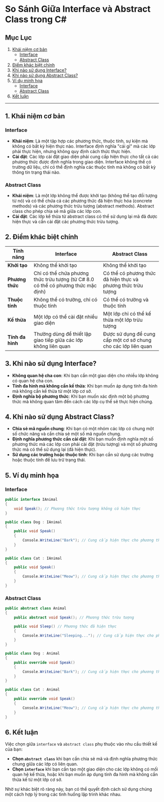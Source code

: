 # So Sánh Giữa Interface và Abstract Class trong C#

## Mục Lục

1. [Khái niệm cơ bản](#1-khái-niệm-cơ-bản)
    - [Interface](#interface)
    - [Abstract Class](#abstract-class)
2. [Điểm khác biệt chính](#2-điểm-khác-biệt-chính)
3. [Khi nào sử dụng Interface?](#3-khi-nào-sử-dụng-interface)
4. [Khi nào sử dụng Abstract Class?](#4-khi-nào-sử-dụng-abstract-class)
5. [Ví dụ minh họa](#5-ví-dụ-minh-họa)
    - [Interface](#interface-1)
    - [Abstract Class](#abstract-class-1)
6. [Kết luận](#6-kết-luận)

---

## 1. Khái niệm cơ bản

### **Interface**

- **Khái niệm**: Là một tập hợp các phương thức, thuộc tính, sự kiện mà không có bất kỳ hiện thực nào. Interface định
  nghĩa "cái gì" mà các lớp phải thực hiện, nhưng không quy định cách thức thực hiện.
- **Cài đặt**: Các lớp cài đặt giao diện phải cung cấp hiện thực cho tất cả các phương thức được định nghĩa trong giao
  diện. Interface không thể có trường dữ liệu, chỉ có thể định nghĩa các thuộc tính mà không có bất kỳ thông tin trạng
  thái nào.

### **Abstract Class**

- **Khái niệm**: Là một lớp không thể được khởi tạo (không thể tạo đối tượng từ nó) và có thể chứa cả các phương thức đã
  hiện thực hóa (concrete methods) và các phương thức trừu tượng (abstract methods). Abstract class cho phép chia sẻ mã
  giữa các lớp con.
- **Cài đặt**: Các lớp kế thừa từ abstract class có thể sử dụng lại mã đã được hiện thực và cần cài đặt các phương thức
  trừu tượng.

## 2. Điểm khác biệt chính

| **Tính năng**    | **Interface**                                                                     | **Abstract Class**                                             |
|------------------|-----------------------------------------------------------------------------------|----------------------------------------------------------------|
| **Khởi tạo**     | Không thể khởi tạo                                                                | Không thể khởi tạo                                             |
| **Phương thức**  | Chỉ có thể chứa phương thức trừu tượng (từ C# 8.0 có thể có phương thức mặc định) | Có thể có phương thức đã hiện thực và phương thức trừu tượng   |
| **Thuộc tính**   | Không thể có trường, chỉ có thuộc tính                                            | Có thể có trường và thuộc tính                                 |
| **Kế thừa**      | Một lớp có thể cài đặt nhiều giao diện                                            | Một lớp chỉ có thể kế thừa một lớp trừu tượng                  |
| **Tính đa hình** | Thường dùng để thiết lập giao tiếp giữa các lớp không liên quan                   | Được sử dụng để cung cấp một cơ sở chung cho các lớp liên quan |

## 3. Khi nào sử dụng Interface?

- **Không quan hệ cha con**: Khi bạn cần một giao diện cho nhiều lớp không có quan hệ cha con.
- **Tính đa hình mà không cần kế thừa**: Khi bạn muốn áp dụng tính đa hình mà không cần kế thừa từ một lớp cơ sở.
- **Định nghĩa bộ phương thức**: Khi bạn muốn xác định một bộ phương thức mà không quan tâm đến cách các lớp cụ thể sẽ
  thực hiện chúng.

## 4. Khi nào sử dụng Abstract Class?

- **Chia sẻ mã nguồn chung**: Khi bạn có một nhóm các lớp có chung một số chức năng và cần chia sẻ một số mã nguồn
  chung.
- **Định nghĩa phương thức cần cài đặt**: Khi bạn muốn định nghĩa một số phương thức mà các lớp con phải cài đặt (trừu
  tượng) và một số phương thức mà có thể sử dụng lại (đã hiện thực).
- **Sử dụng các trường hoặc thuộc tính**: Khi bạn cần sử dụng các trường hoặc thuộc tính để lưu trữ trạng thái.

## 5. Ví dụ minh họa

### **Interface**

```csharp
public interface IAnimal
{
    void Speak(); // Phương thức trừu tượng không có hiện thực
}

public class Dog : IAnimal
{
    public void Speak()
    {
        Console.WriteLine("Bark"); // Cung cấp hiện thực cho phương thức Speak
    }
}

public class Cat : IAnimal
{
    public void Speak()
    {
        Console.WriteLine("Meow"); // Cung cấp hiện thực cho phương thức Speak
    }
}
```

### **Abstract Class**

```csharp
public abstract class Animal
{
    public abstract void Speak(); // Phương thức trừu tượng

    public void Sleep() // Phương thức đã hiện thực
    {
        Console.WriteLine("Sleeping..."); // Cung cấp hiện thực cho phương thức Sleep
    }
}

public class Dog : Animal
{
    public override void Speak()
    {
        Console.WriteLine("Bark"); // Cung cấp hiện thực cho phương thức Speak
    }
}

public class Cat : Animal
{
    public override void Speak()
    {
        Console.WriteLine("Meow"); // Cung cấp hiện thực cho phương thức Speak
    }
}
```

## 6. Kết luận

Việc chọn giữa `interface` và `abstract class` phụ thuộc vào nhu cầu thiết kế của bạn:

- **Chọn `abstract class`** khi bạn cần chia sẻ mã và định nghĩa phương thức chung giữa các lớp có liên quan.
- **Chọn `interface`** khi bạn cần tạo một giao diện cho các lớp không có mối quan hệ kế thừa, hoặc khi bạn muốn áp dụng
  tính đa hình mà không cần thừa kế từ một lớp cơ sở.

Nhờ sự khác biệt rõ ràng này, bạn có thể quyết định cách sử dụng chúng một cách hợp lý trong các tình huống lập trình
khác nhau.
